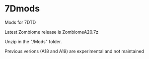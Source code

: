 # 7Dmods
Mods for 7DTD

Latest Zombiome release is ZombiomeA20.7z

Unzip in the "/Mods" folder.

Previous verions (A18 and A19) are experimental and not maintained
